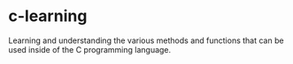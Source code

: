 # c-learning
Learning and understanding the various methods and functions that can be used inside of the C programming language.
